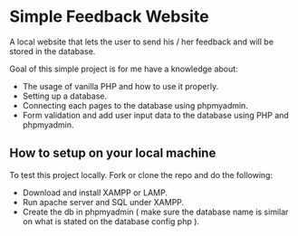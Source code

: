 # Simple Feedback Website 

A local website that lets the user to send his / her feedback and will be stored in the database.

Goal of this simple project is for me have a knowledge about:
- The usage of vanilla PHP and how to use it properly.
- Setting up a database.
- Connecting each pages to the database using phpmyadmin.
- Form validation and add user input data to the database using PHP and phpmyadmin.

## How to setup on your local machine
To test this project locally. Fork or clone the repo and do the following:

- Download and install XAMPP or LAMP.
- Run apache server and SQL under XAMPP.
- Create the db in phpmyadmin ( make sure the database name is similar on what is stated on the database config php ). 
